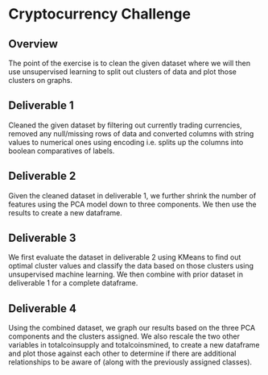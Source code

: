 # Cryptocurrency Challenge

## Overview

The point of the exercise is to clean the given dataset where we will then use unsupervised learning to split out clusters of data and plot those clusters on graphs.

## Deliverable 1

Cleaned the given dataset by filtering out currently trading currencies, removed any null/missing rows of data and converted columns with string values to numerical ones using encoding i.e. splits up the columns into boolean comparatives of labels.

## Deliverable 2

Given the cleaned dataset in deliverable 1, we further shrink the number of features using the PCA model down to three components. We then use the results to create a new dataframe.

## Deliverable 3

We first evaluate the dataset in deliverable 2 using KMeans to find out optimal cluster values and classify the data based on those clusters using unsupervised machine learning. We then combine with prior dataset in deliverable 1 for a complete dataframe. 

## Deliverable 4

Using the combined dataset, we graph our results based on the three PCA components and the clusters assigned. We also rescale the two other variables in totalcoinsupply and totalcoinsmined, to create a new dataframe and plot those against each other to determine if there are additional relationships to be aware of (along with the previously assigned classes).